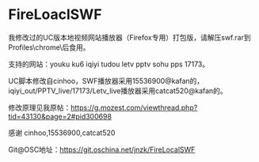 FireLoaclSWF
============

我修改过的UC版本地视频网站播放器（Firefox专用）打包版，请解压swf.rar到Profiles\chrome\后食用。

支持的网站：youku ku6 iqiyi tudou letv pptv sohu pps 17173。

UC脚本修改自cinhoo，SWF播放器采用15536900@kafan的，iqiyi_out/PPTV_live/17173/Letv_live播放器采用catcat520@kafan的。

修改原理见我原帖：https://g.mozest.com/viewthread.php?tid=43130&page=2#pid300698

感谢 cinhoo,15536900,catcat520

Git@OSC地址：https://git.oschina.net/jnzk/FireLocalSWF